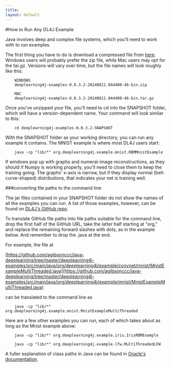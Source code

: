 ```yaml
---
title:
layout: default
---
```


#How to Run Any DL4J Example

Java involves deep and complex file systems, which you'll need to work with to run examples. 

The first thing you have to do is download a compressed file from [here](https://oss.sonatype.org/content/repositories/snapshots/org/deeplearning4j/deeplearning4j-examples/0.0.3.2-SNAPSHOT/). Windows users will probably prefer the zip file, while Mac users may opt for the tar.gz. Versions will vary over time, but the file names will look roughly like this:

		WINDOWS
		deeplearning4j-examples-0.0.3.2-20140811.044400-46-bin.zip
		
		MAC
		deeplearning4j-examples-0.0.3.2-20140811.044400-46-bin.tar.gz

Once you've unzipped your file, you'll need to cd into the SNAPSHOT folder, which will have a version-dependent name. Your command will look similar to this: 

		cd deeplearning4j-examples-0.0.3.2-SNAPSHOT

With the SNAPSHOT folder as your working directory, you can run any example it contains. The MNIST example is where most DL4J users start:

		java -cp "lib/*" org.deeplearning4j.example.mnist.RBMMnistExample

If windows pop up with graphs and numeral-image reconstructions, as they should if Numpy is working properly, you'll need to close them to keep the training going. The graphs' x-axis is narrow, but if they display normal (bell-curve-shaped) distributions, that indicates your net is training well.

###converting file paths to the command line

The jar files contained in your SNAPSHOT folder do not show the names of all the examples you can run. A list of those examples, however, can be found on [DL4J's GitHub repo](https://github.com/agibsonccc/java-deeplearning/tree/master/deeplearning4j-examples/src/main/java/org/deeplearning4j/example). 

To translate GitHub file paths into file paths suitable for the command line, drop the first half of the GitHub URL, take the latter half starting at "org," and replace the remaining forward slashes with dots, as in the example below. And remember to drop the .java at the end.

For example, the file at 

[https://github.com/agibsonccc/java-deeplearning/tree/master/deeplearning4j-examples/src/main/java/org/deeplearning4j/example/convnet/mnist/MnistExampleMultiThreaded.java](https://github.com/agibsonccc/java-deeplearning/tree/master/deeplearning4j-examples/src/main/java/org/deeplearning4j/example/mnist/MnistExampleMultiThreaded.java)

can be translated to the command line as

		java -cp "lib/*" org.deeplearning4j.example.mnist.MnistExampleMultiThreaded

Here are a few other examples you can run, each of which takes about as long as the Mnist example above: 
		
		java -cp "lib/*" org.deeplearning4j.example.iris.IrisRBMExample
		
		java -cp "lib/*" org.deeplearning4j.example.lfw.MultiThreadedLFW
		

A fuller explanation of class paths in Java can be found in [Oracle's  documentation](http://docs.oracle.com/javase/8/docs/technotes/tools/windows/classpath.html).

